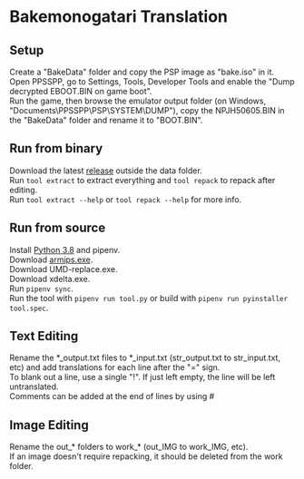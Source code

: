 # Bakemonogatari Translation
## Setup
Create a "BakeData" folder and copy the PSP image as "bake.iso" in it.  
Open PPSSPP, go to Settings, Tools, Developer Tools and enable the "Dump decrypted EBOOT.BIN on game boot".  
Run the game, then browse the emulator output folder (on Windows, "Documents\PPSSPP\PSP\SYSTEM\DUMP"), copy the NPJH50605.BIN in the "BakeData" folder and rename it to "BOOT.BIN".  
## Run from binary
Download the latest [release](https://github.com/Illidanz/BakeTranslation/releases) outside the data folder.  
Run `tool extract` to extract everything and `tool repack` to repack after editing.  
Run `tool extract --help` or `tool repack --help` for more info.  
## Run from source
Install [Python 3.8](https://www.python.org/downloads/) and pipenv.  
Download [armips.exe](https://github.com/Kingcom/armips/releases).  
Download UMD-replace.exe.  
Download xdelta.exe.  
Run `pipenv sync`.  
Run the tool with `pipenv run tool.py` or build with `pipenv run pyinstaller tool.spec`.  
## Text Editing
Rename the \*\_output.txt files to \*\_input.txt (str_output.txt to str_input.txt, etc) and add translations for each line after the "=" sign.  
To blank out a line, use a single "!". If just left empty, the line will be left untranslated.  
Comments can be added at the end of lines by using #  
## Image Editing
Rename the out\_\* folders to work\_\* (out_IMG to work_IMG, etc).  
If an image doesn't require repacking, it should be deleted from the work folder.  
